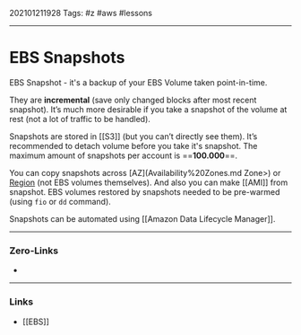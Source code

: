 202101211928
Tags: #z #aws #lessons

---
# EBS Snapshots

EBS Snapshot - it's a backup of your EBS Volume taken point-in-time.

They are **incremental** (save only changed blocks after most recent snapshot). It’s much more desirable if you take a snapshot of the volume at rest (not a lot of traffic to be handled). 

Snapshots are stored in [[S3]] (but you can’t directly see them). It’s recommended to detach volume before you take it's snapshot. The maximum amount of snapshots per account is ==**100.000**==. 

You can copy snapshots across [AZ](Availability%20Zones.md Zone>) or [Region](Regions) (not EBS volumes themselves). And also you can make [[AMI]] from snapshot. EBS volumes restored by snapshots needed to be pre-warmed (using ```fio``` or ```dd``` command). 

Snapshots can be automated using [[Amazon Data Lifecycle Manager]].

---
### Zero-Links
- 
---
### Links
- [[EBS]]
